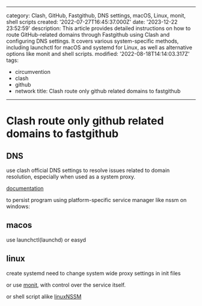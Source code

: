 ------
category: Clash, GitHub, Fastgithub, DNS settings, macOS, Linux, monit, shell scripts
created: '2022-07-27T16:45:37.000Z'
date: '2023-12-22 23:52:59'
description: This article provides detailed instructions on how to route GitHub-related
  domains through Fastgithub using Clash and configuring DNS settings. It covers various
  system-specific methods, including launchctl for macOS and systemd for Linux, as
  well as alternative options like monit and shell scripts.
modified: '2022-08-18T14:14:03.317Z'
tags:
- circumvention
- clash
- github
- network
title: Clash route only github related domains to fastgithub
------

# Clash route only github related domains to fastgithub

## DNS

use clash official DNS settings to resolve issues related to domain resolution, especially when used as a system proxy.

[documentation](https://github.com/Dreamacro/clash/wiki/configuration#dns)

to persist program using platform-specific service manager like nssm on windows:

## macos

use launchctl(launchd) or easyd

## linux

create systemd
need to change system wide proxy settings in init files

or use [monit](https://mmonit.com/monit/documentation/monit.html), with control over the service itself.

or shell script alike [linuxNSSM](https://github.com/guolisongIsesol/linuxNssm)
